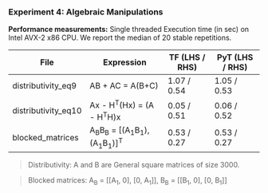 ### Experiment 4: Algebraic Manipulations


**Performance measurements:** Single threaded Execution time (in sec) on Intel AVX-2 x86 CPU. We report the median of 20 stable repetitions.


|File | Expression    | TF (LHS / RHS)  | PyT (LHS / RHS) |
|-----|---------------|--------------|--------------|
|distributivity_eq9|AB + AC = A(B+C)| 1.07 / 0.54|1.05 / 0.53| 
|distributivity_eq10|Ax - H<sup>T</sup>(Hx) = (A - H<sup>T</sup>H)x| 0.05 / 0.51|0.06 / 0.52| 
|blocked_matrices|A<sub>B</sub>B<sub>B</sub> = [(A<sub>1</sub>B<sub>1</sub>),(A<sub>1</sub>B<sub>1</sub>)]<sup>T</sup>| 0.53 / 0.27|0.53 / 0.27| 

> Distributivity: A and B are General square matrices of size 3000.

> Blocked matrices: A<sub>B</sub> = [[A<sub>1</sub>, 0], [0, A<sub>1</sub>]], B<sub>B</sub> = [[B<sub>1</sub>, 0], [0, B<sub>1</sub>]]
